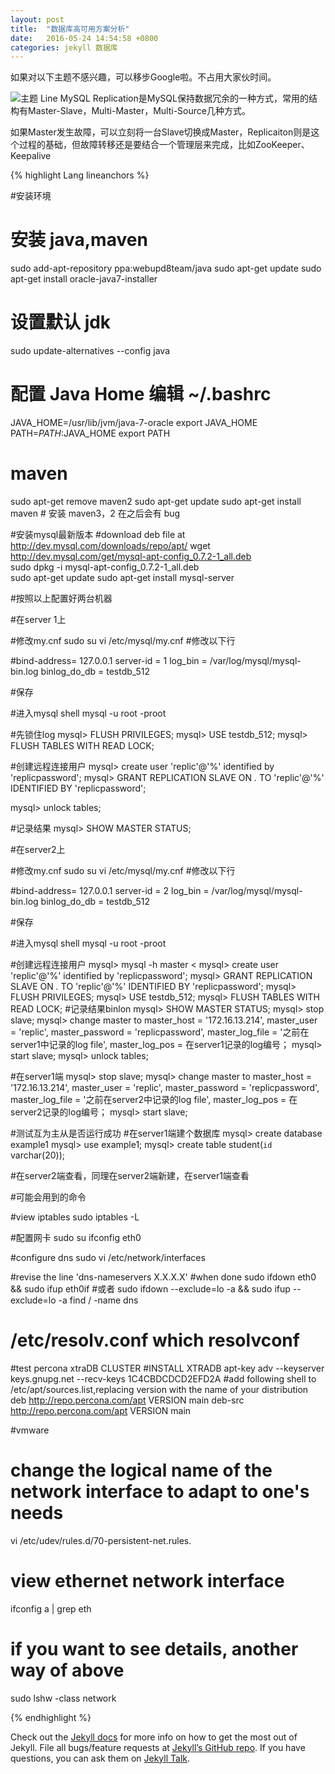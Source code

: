 ```yaml
---
layout: post
title:  "数据库高可用方案分析"
date:   2016-05-24 14:54:58 +0800
categories: jekyll 数据库
---
```

如果对以下主题不感兴趣，可以移步Google啦。不占用大家伙时间。

![主题]({{site.url}}/image/db1theme.png)
Line
MySQL Replication是MySQL保持数据冗余的一种方式，常用的结构有Master-Slave，Multi-Master，Multi-Source几种方式。

如果Master发生故障，可以立刻将一台Slave切换成Master，Replicaiton则是这个过程的基础，但故障转移还是要结合一个管理层来完成，比如ZooKeeper、Keepalive


{% highlight Lang lineanchors %}


#安装环境


# 安装 java,maven
sudo add-apt-repository ppa:webupd8team/java
sudo apt-get update
sudo apt-get install oracle-java7-installer

# 设置默认 jdk
sudo update-alternatives --config java

# 配置 Java Home 编辑 ~/.bashrc
JAVA_HOME=/usr/lib/jvm/java-7-oracle
export JAVA_HOME
PATH=$PATH:$JAVA_HOME
export PATH

# maven
sudo apt-get remove maven2
sudo apt-get update
sudo apt-get install maven # 安装 maven3，2 在之后会有 bug

#安装mysql最新版本
#download deb file at http://dev.mysql.com/downloads/repo/apt/
wget http://dev.mysql.com/get/mysql-apt-config_0.7.2-1_all.deb  
sudo dpkg -i mysql-apt-config_0.7.2-1_all.deb  
sudo apt-get update
sudo apt-get install mysql-server

#按照以上配置好两台机器

#在server 1上

#修改my.cnf
sudo su
vi /etc/mysql/my.cnf
#修改以下行

#bind-address= 127.0.0.1
server-id               = 1
log_bin                 = /var/log/mysql/mysql-bin.log
binlog_do_db            = testdb_512

#保存

#进入mysql shell
mysql -u root -proot

#先锁住log
mysql>   FLUSH PRIVILEGES;
mysql>  USE testdb_512;
mysql>  FLUSH TABLES WITH READ LOCK;

#创建远程连接用户
mysql>  create user 'replic'@'%' identified by 'replicpassword';
mysql>  GRANT REPLICATION SLAVE ON *.* TO 'replic'@'%' IDENTIFIED BY 'replicpassword';

mysql> unlock tables;

#记录结果
mysql>  SHOW MASTER STATUS;

#在server2上

#修改my.cnf
sudo su
vi /etc/mysql/my.cnf
#修改以下行

#bind-address= 127.0.0.1
server-id               = 2
log_bin                 = /var/log/mysql/mysql-bin.log
binlog_do_db            = testdb_512

#保存

#进入mysql shell
mysql -u root -proot

#创建远程连接用户
mysql> mysql -h master <
mysql>  create user 'replic'@'%' identified by 'replicpassword';
mysql>  GRANT REPLICATION SLAVE ON *.* TO 'replic'@'%' IDENTIFIED BY 'replicpassword';
mysql>   FLUSH PRIVILEGES;
mysql>  USE testdb_512;
mysql>  FLUSH TABLES WITH READ LOCK;
#记录结果binlon
mysql>  SHOW MASTER STATUS;
mysql> stop slave;
mysql> change master to master_host = '172.16.13.214', master_user = 'replic', master_password = 'replicpassword', master_log_file = '之前在server1中记录的log file', master_log_pos = 在server1记录的log编号；
mysql> start slave;
mysql> unlock tables;

#在server1端
mysql> stop slave;
mysql> change master to master_host = '172.16.13.214', master_user = 'replic', master_password = 'replicpassword', master_log_file = '之前在server2中记录的log file', master_log_pos = 在server2记录的log编号；
mysql> start slave;

#测试互为主从是否运行成功
#在server1端建个数据库
mysql> create database example1 
mysql> use example1;
mysql> create table student(`id` varchar(20));

#在server2端查看，同理在server2端新建，在server1端查看




#可能会用到的命令

#view iptables
sudo iptables -L

#配置网卡
sudo su
ifconfig eth0

#configure dns
sudo vi /etc/network/interfaces

#revise the line 'dns-nameservers X.X.X.X'
#when done
sudo ifdown eth0 && sudo ifup eth0if
#或者
sudo ifdown --exclude=lo -a && sudo ifup --exclude=lo -a
find / -name dns
# /etc/resolv.conf which resolvconf


#test percona xtraDB CLUSTER
#INSTALL XTRADB
apt-key adv --keyserver keys.gnupg.net --recv-keys 1C4CBDCDCD2EFD2A
#add following shell to /etc/apt/sources.list,replacing version with the name of your distribution
deb http://repo.percona.com/apt VERSION main
deb-src http://repo.percona.com/apt VERSION main


#vmware
# change the logical name of the network interface to adapt to one's needs
vi /etc/udev/rules.d/70-persistent-net.rules.
# view ethernet network interface
ifconfig a | grep eth
# if you want to see details, another way of above
sudo lshw -class network

{% endhighlight %}


Check out the [Jekyll docs][jekyll-docs] for more info on how to get the most out of Jekyll. File all bugs/feature requests at [Jekyll’s GitHub repo][jekyll-gh]. If you have questions, you can ask them on [Jekyll Talk][jekyll-talk].

[jekyll-docs]: http://jekyllrb.com/docs/home
[jekyll-gh]:   https://github.com/jekyll/jekyll
[jekyll-talk]: https://talk.jekyllrb.com/
